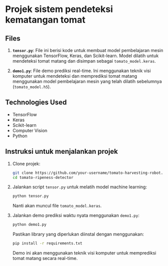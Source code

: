 # Projek sistem pendeteksi kematangan tomat

## Files

1. **`tensor.py`**: File ini berisi kode untuk membuat model pembelajaran mesin menggunakan TensorFlow, Keras, dan Scikit-learn. Model dilatih untuk mendeteksi tomat matang dan disimpan sebagai `tomato_model.keras`.

2. **`demo1.py`**: File demo prediksi real-time. Ini menggunakan teknik visi komputer untuk mendeteksi dan memprediksi tomat matang menggunakan model pembelajaran mesin yang telah dilatih sebelumnya (`tomato_model.h5`).

## Technologies Used

- TensorFlow
- Keras
- Scikit-learn
- Computer Vision
- Python

## Instruksi untuk menjalankan projek

1. Clone projek:

   ```bash
   git clone https://github.com/your-username/tomato-harvesting-robot.git
   cd tomato-ripeness-detector
   ```

2. Jalankan script `tensor.py` untuk melatih model machine learning:

   ```bash
   python tensor.py
   ```

   Nanti akan muncul file `tomato_model.keras`.

3. Jalankan demo prediksi waktu nyata menggunakan `demo1.py`:

   ```bash
   python demo1.py
   ```

   Pastikan library yang diperlukan diinstal dengan menggunakan:

   ```bash
   pip install -r requirements.txt
   ```

   Demo ini akan menggunakan teknik visi komputer untuk memprediksi tomat matang secara real-time.
